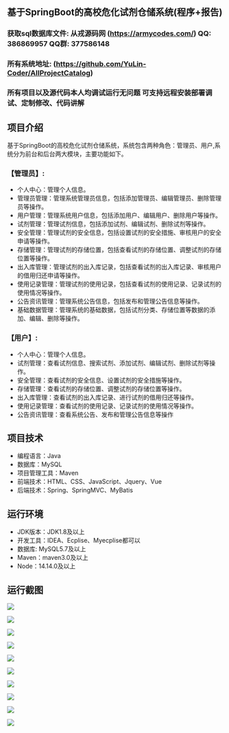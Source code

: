 ## 基于SpringBoot的高校危化试剂仓储系统(程序+报告)

###  获取sql数据库文件: 从戎源码网 (https://armycodes.com/) QQ: 386869957 QQ群: 377586148
###  所有系统地址: (https://github.com/YuLin-Coder/AllProjectCatalog) 
###  所有项目以及源代码本人均调试运行无问题 可支持远程安装部署调试、定制修改、代码讲解

## 项目介绍
基于SpringBoot的高校危化试剂仓储系统，系统包含两种角色：管理员、用户,系统分为前台和后台两大模块，主要功能如下。

### 【管理员】:
- 个人中心：管理个人信息。
- 管理员管理：管理系统管理员信息，包括添加管理员、编辑管理员、删除管理员等操作。
- 用户管理：管理系统用户信息，包括添加用户、编辑用户、删除用户等操作。
- 试剂管理：管理试剂信息，包括添加试剂、编辑试剂、删除试剂等操作。
- 安全管理：管理试剂的安全信息，包括设置试剂的安全措施、审核用户的安全申请等操作。
- 存储管理：管理试剂的存储位置，包括查看试剂的存储位置、调整试剂的存储位置等操作。
- 出入库管理：管理试剂的出入库记录，包括查看试剂的出入库记录、审核用户的借用归还申请等操作。
- 使用记录管理：管理试剂的使用记录，包括查看试剂的使用记录、记录试剂的使用情况等操作。
- 公告资讯管理：管理系统公告信息，包括发布和管理公告信息等操作。
- 基础数据管理：管理系统的基础数据，包括试剂分类、存储位置等数据的添加、编辑、删除等操作。

### 【用户】:
- 个人中心：管理个人信息。
- 试剂管理：查看试剂信息、搜索试剂、添加试剂、编辑试剂、删除试剂等操作。
- 安全管理：查看试剂的安全信息、设置试剂的安全措施等操作。
- 存储管理：查看试剂的存储位置、调整试剂的存储位置等操作。
- 出入库管理：查看试剂的出入库记录、进行试剂的借用归还等操作。
- 使用记录管理：查看试剂的使用记录、记录试剂的使用情况等操作。
- 公告资讯管理：查看系统公告、发布和管理公告信息等操作

## 项目技术
- 编程语言：Java
- 数据库：MySQL
- 项目管理工具：Maven
- 前端技术：HTML、CSS、JavaScript、Jquery、Vue
- 后端技术：Spring、SpringMVC、MyBatis

## 运行环境
- JDK版本：JDK1.8及以上
- 开发工具：IDEA、Ecplise、Myecplise都可以
- 数据库: MySQL5.7及以上
- Maven：maven3.0及以上
- Node：14.14.0及以上

## 运行截图
![](screenshot/1.png)

![](screenshot/2.png)

![](screenshot/3.png)

![](screenshot/4.png)

![](screenshot/5.png)

![](screenshot/6.png)

![](screenshot/7.png)

![](screenshot/8.png)

![](screenshot/9.png)

![](screenshot/10.png)